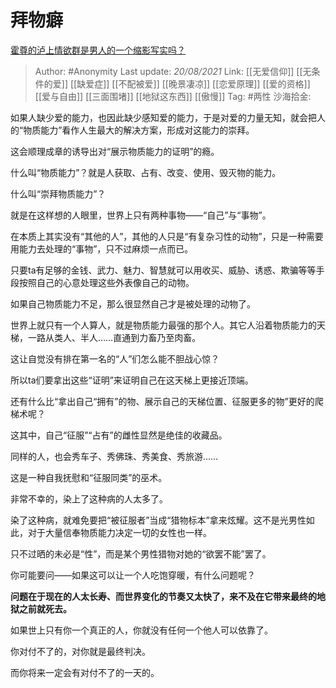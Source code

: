 # 拜物癖
[霍尊的泸上情欲群是男人的一个缩影写实吗？](https://www.zhihu.com/question/479271233/answer/2069461016)

> Author: #Anonymity
> Last update: *20/08/2021*
> Link: [[无爱信仰]] [[无条件的爱]] [[缺爱症]]  [[不配被爱]] [[晚景凄凉]] [[恋爱原理]] [[爱的资格]]   [[爱与自由]] [[三面围堵]] [[地狱这东西]] [[傲慢]]
> Tag: #两性
> 沙海拾金:

如果人缺少爱的能力，也因此缺少感知爱的能力，于是对爱的力量无知，就会把人的“物质能力”看作人生最大的解决方案，形成对这能力的崇拜。

这会顺理成章的诱导出对“展示物质能力的证明”的瘾。

什么叫“物质能力”？就是人获取、占有、改变、使用、毁灭物的能力。

什么叫“崇拜物质能力”？

就是在这样想的人眼里，世界上只有两种事物——“自己”与“事物”。

在本质上其实没有“其他的人”，其他的人只是“有复杂习性的动物”，只是一种需要用能力去处理的“事物”，只不过麻烦一点而已。

只要ta有足够的金钱、武力、魅力、智慧就可以用收买、威胁、诱惑、欺骗等等手段按照自己的心意处理这些外表像自己的动物。

如果自己物质能力不足，那么很显然自己才是被处理的动物了。

世界上就只有一个人算人，就是物质能力最强的那个人。其它人沿着物质能力的天梯，一路从类人、半人……直通到力畜乃至肉畜。

这让自觉没有排在第一名的“人”们怎么能不胆战心惊？

所以ta们要拿出这些“证明”来证明自己在这天梯上更接近顶端。

还有什么比“拿出自己“拥有”的物、展示自己的天梯位置、征服更多的物”更好的爬梯术呢？

这其中，自己“征服”“占有”的雌性显然是绝佳的收藏品。

同样的人，也会秀车子、秀佛珠、秀美食、秀旅游……

这是一种自我抚慰和“征服同类”的巫术。

非常不幸的，染上了这种病的人太多了。

染了这种病，就难免要把“被征服者”当成“猎物标本”拿来炫耀。这不是光男性如此，对于大量信奉物质能力决定一切的女性也一样。

只不过晒的未必是“性”，而是某个男性猎物对她的“欲罢不能”罢了。

你可能要问——如果这可以让一个人吃饱穿暖，有什么问题呢？

**问题在于现在的人太长寿、而世界变化的节奏又太快了，来不及在它带来最终的地狱之前就死去。**

如果世上只有你一个真正的人，你就没有任何一个他人可以依靠了。

你对付不了的，对你就是最终判决。

而你将来一定会有对付不了的一天的。
